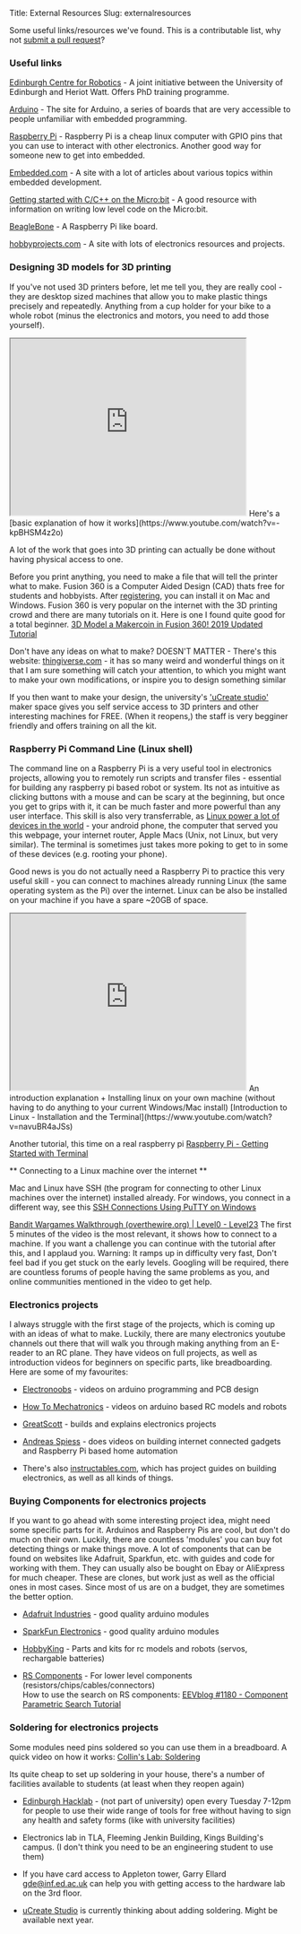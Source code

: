 Title: External Resources
Slug: externalresources

Some useful links/resources we've found. This is a contributable list, why not [submit a pull request](https://github.com/ears-edi/earssite)?

### Useful links

[Edinburgh Centre for Robotics](http://www.edinburgh-robotics.org/) - A joint initiative between the University of Edinburgh and Heriot Watt. Offers PhD training programme.

[Arduino](https://www.arduino.cc/) - The site for Arduino, a series of boards that are very accessible to people unfamiliar with embedded programming.

[Raspberry Pi](https://www.raspberrypi.org/) - Raspberry Pi is a cheap linux computer with GPIO pins that you can use to interact with other electronics. Another good way for someone new to get into embedded.

[Embedded.com](http://embedded.com) - A site with a lot of articles about various topics within embedded development.

[Getting started with C/C++ on the Micro:bit](http://www.i-programmer.info/programming/hardware/9651-getting-started-with-cc-on-the-microbit.html) - A good resource with information on writing low level code on the Micro:bit.

[BeagleBone](http://beagleboard.org/bone) - A Raspberry Pi like board.

[hobbyprojects.com](http://www.hobbyprojects.com) - A site with lots of electronics resources and projects.




### Designing 3D models for 3D printing
If you've not used 3D printers before, let me tell you, they are really cool - they are desktop sized machines that allow you to make plastic things precisely and repeatedly. Anything from a cup holder for your bike to a whole robot (minus the electronics and motors, you need to add those yourself).

<iframe width="420" height="315" src="https://www.youtube.com/embed/UytkIrXxVvE"></iframe>
Here's a [basic explanation of how it works](https://www.youtube.com/watch?v=-kpBHSM4z2o)

A lot of the work that goes into 3D printing can actually be done without having physical access to one.

Before you print anything, you need to make a file that will tell the printer what to make. 
Fusion 360 is a Computer Aided Design (CAD) thats free for students and hobbyists.
After [registering](https://www.autodesk.com/products/fusion-360/students-teachers-educators), you can install it on Mac and Windows.
Fusion 360 is very popular on the internet with the 3D printing crowd and there are many tutorials on it.
Here is one I found quite good for a total beginner.
[3D Model a Makercoin in Fusion 360! 2019 Updated Tutorial](https://www.youtube.com/watch?v=UytkIrXxVvE&list=PLTCCNNvHC8PC40tcEqaJcgUMb97LNkLIn)


Don't have any ideas on what to make? DOESN'T MATTER - There's this website: [thingiverse.com](https://www.thingiverse.com/) - it has so many weird and wonderful things on it that I am sure something will catch your attention, to which you might want to make your own modifications, or inspire you to design something similar

If you then want to make your design, the university's ['uCreate studio'](https://www.ucreatestudio.is.ed.ac.uk/) maker space gives you self service access to 3D printers and other interesting machines for FREE. (When it reopens,) the staff is very begginer friendly and offers training on all the kit.

	


### Raspberry  Pi Command Line (Linux shell)
The command line on a Raspberry Pi is a very useful tool in electronics projects, allowing you to remotely run scripts and transfer files - essential for building any raspberry pi based robot or system.
Its not as intuitive as clicking buttons with a mouse and can be scary at the beginning, but once you get to grips with it, it can be much faster and more powerful than any user interface. This skill is also very transferrable, as [Linux power a lot of devices in the world](https://duckduckgo.com/?q=devices+that+run+linux&ia=web) - your android phone, the computer that served you this webpage, your internet router, Apple Macs (Unix, not Linux, but very similar). The terminal is sometimes just takes more poking to get to in some of these devices (e.g. rooting your phone).


Good news is you do not actually need a Raspberry Pi to practice this very useful skill - you can connect to machines already running Linux (the same operating system as the Pi) over the internet. Linux can be also be installed on your machine if you have a spare ~20GB of space.



<iframe width="420" height="315" src="https://www.youtube.com/embed/navuBR4aJSs"></iframe>
An introduction explanation + Installing linux on your own machine (without having to do anything to your current Windows/Mac install)
[Introduction to Linux - Installation and the Terminal](https://www.youtube.com/watch?v=navuBR4aJSs)

Another tutorial, this time on a real raspberry pi
[Raspberry Pi - Getting Started with Terminal](https://www.youtube.com/watch?v=UW3UxK4Tiqg)

** Connecting to a Linux machine over the internet **

Mac and Linux have SSH (the program for connecting to other Linux machines over the internet) installed already.
For windows, you connect in a different way, see this [SSH Connections Using PuTTY on Windows](https://www.youtube.com/watch?v=umFEuHWJW3w)


[Bandit Wargames Walkthrough (overthewire.org) | Level0 - Level23](https://www.youtube.com/watch?v=HR_0vVGtOYE)
The first 5 minutes of the video is the most relevant, it shows how to connect to a machine.
If you want a challenge you can continue with the tutorial after this, and I applaud you. Warning: It ramps up in difficulty very fast, Don't feel bad if you get stuck on the early levels. Googling will be required, there are countless forums of people having the same problems as you, and online communities mentioned in the video to get help.

### Electronics projects
I always struggle with the first stage of the projects, which is coming up with an ideas of what to make.
Luckily, there are many electronics youtube channels out there that will walk you through making anything from an E-reader to an RC plane. They have videos on full projects, as well as introduction videos for beginners on specific parts, like breadboarding.
Here are some of my favourites:

 - [Electronoobs](https://www.youtube.com/channel/UCjiVhIvGmRZixSzupD0sS9Q) - videos on arduino programming and PCB design
	
 - [How To Mechatronics](https://www.youtube.com/user/DejanNedelkovski/playlists) - videos on arduino based RC models and robots
	
 - [GreatScott](https://www.youtube.com/user/greatscottlab/featured) - builds and explains electronics projects
	
 - [Andreas Spiess](https://www.youtube.com/channel/UCu7_D0o48KbfhpEohoP7YSQ/featured) - does videos on building internet connected gadgets and Raspberry Pi based home automation
	

 - There's also [instructables.com](http://www.instructables.com/), which has project guides on building electronics, as well as all kinds of things.

### Buying Components for electronics projects
If you want to go ahead with some interesting project idea, might need some specific parts for it.
Arduinos and Raspberry Pis are cool, but don't do much on their own. Luckily, there are countless 'modules' you can buy fot detecting things or make things move.
A lot of components that can be found on websites like Adafruit, Sparkfun, etc. with guides and code for working with them. They can usually also be bought on Ebay or AliExpress for much cheaper. These are clones, but work just as well as the official ones in most cases. Since most of us are on a budget, they are sometimes the better option.

 - [Adafruit Industries](https://www.adafruit.com/categories) - good quality arduino modules

 - [SparkFun Electronics](https://www.sparkfun.com/) - good quality arduino modules

 - [HobbyKing](https://hobbyking.com/)	- Parts and kits for rc models and robots (servos, rechargable batteries)

 - [RS Components](https://uk.rs-online.com/web/) - For lower level components (resistors/chips/cables/connectors) <br>
How to use the search on RS components: [EEVblog #1180 - Component Parametric Search Tutorial](https://www.youtube.com/watch?v=zqlAq266aTs)
	
	
### Soldering for electronics projects
Some modules need pins soldered so you can use them in a breadboard.
A quick video on how it works: [Collin's Lab: Soldering](https://www.youtube.com/watch?v=QKbJxytERvg)


Its quite cheap to set up soldering in your house, there's a number of facilities available to students (at least when they reopen again)

 - [Edinburgh Hacklab](https://edinburghhacklab.com/) - (not part of university) open every Tuesday 7-12pm for people to use their wide range of tools for free without having to sign any health and safety forms (like with university facilities)

 - Electronics lab in TLA, Fleeming Jenkin Building, Kings Building's campus. (I don't think you need to be an engineering student to use them)

 - If you have card access to Appleton tower, Garry Ellard <gde@inf.ed.ac.uk> can help you with getting access to the hardware lab on the 3rd floor.

 - [uCreate Studio](https://www.ucreatestudio.is.ed.ac.uk/) is currently thinking about adding soldering. Might be available next year.









